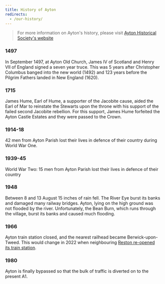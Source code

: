 ```yaml
---
title: History of Ayton
redirects:
  - /our-history/
---
```


> For more information on Ayton's history, please visit [Ayton Historical Society's website](https://www.aytonhistory.com/)

### 1497

In September 1497, at Ayton Old Church, James IV of Scotland and Henry VII of England signed a seven year truce. This was 5 years after Christopher Columbus banged into the new world (1492) and 123 years before the Pilgrim Fathers landed in New England (1620).

### 1715

James Hume, Earl of Hume, a supporter of the Jacobite cause, aided the Earl of Mar to reinstate the Stewarts upon the throne with his support of the failed second Jacobite rebellion. For this support, James Hume forfeited the Ayton Castle Estates and they were passed to the Crown.

### 1914-18

42 men from Ayton Parish lost their lives in defence of their country during World War One.

### 1939-45

World War Two: 15 men from Ayton Parish lost their lives in defence of their country

### 1948
Between 8 and 13 August 15 inches of rain fell. The River Eye burst its banks and damaged many railway bridges. Ayton, lying on the high ground was not flooded by the river. Unfortunately, the Bean Burn, which runs through the village, burst its banks and caused much flooding.

### 1966

Ayton train station closed, and the nearest railhead became Berwick-upon-Tweed. This would change in 2022 when neighbouring [Reston re-opened its train station](https://en.wikipedia.org/wiki/Reston_railway_station).

### 1980

Ayton is finally bypassed so that the bulk of traffic is diverted on to the present A1.
